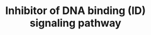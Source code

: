 ---
annotations:
- id: PW:0001372
  parent: regulatory pathway
  type: Pathway Ontology
  value: Inhibitor of DNA binding signaling pathway
authors:
- MaintBot
- AlexanderPico
- Christine Chichester
- Eweitz
description: 'Inhibitor of DNA binding (ID) proteins are members of the helix-loop-helix
  (HLH) family of proteins which lack a DNA binding domain themselves but bind to
  other family members inhibiting their DNA binding capacity. This family of proteins
  is comprised of IDs 1, 2, 3 and 4. They can be stimulated by ligands such as the
  Vascular Endothelial Growth Factor (VEGF), TGF beta and the T cell receptor.  Source:
  NetPath http://www.netpath.org/pathways?path_id=NetPath_5'
last-edited: 2021-05-19
organisms:
- Gallus gallus
redirect_from:
- /index.php/Pathway:WP815
- /instance/WP815
- /instance/WP815_rr117207
revision: r117207
schema-jsonld:
- '@context': https://schema.org/
  '@id': https://wikipathways.github.io/pathways/WP815.html
  '@type': Dataset
  creator:
    '@type': Organization
    name: WikiPathways
  description: 'Inhibitor of DNA binding (ID) proteins are members of the helix-loop-helix
    (HLH) family of proteins which lack a DNA binding domain themselves but bind to
    other family members inhibiting their DNA binding capacity. This family of proteins
    is comprised of IDs 1, 2, 3 and 4. They can be stimulated by ligands such as the
    Vascular Endothelial Growth Factor (VEGF), TGF beta and the T cell receptor.  Source:
    NetPath http://www.netpath.org/pathways?path_id=NetPath_5'
  keywords:
  - ATF3
  - BMP2
  - BMP6
  - BMPR2
  - CCNA2
  - CCNE1
  - CD40LG
  - CTNNB1
  - EGF
  - ELK3
  - ELK4
  - FLT1
  - HES1
  - ID1
  - ID2
  - ID3
  - ID4
  - IGF1
  - IGF1R
  - IRS1
  - KDR
  - MSC
  - MYF5
  - MYF6
  - MYOD1
  - MYOG
  - NFKB1
  - NGFB
  - PAX2
  - PAX5
  - RB1
  - RBL1
  - RBL2
  - SMAD1
  - SMAD3
  - SMAD5
  - SREBF1
  - TCF12
  - TCF3
  - TCF7L2
  - TERT
  - TGIF1
  - VEGFA
  license: CC0
  name: Inhibitor of DNA binding (ID) signaling pathway
seo: CreativeWork
title: Inhibitor of DNA binding (ID) signaling pathway
wpid: WP815
---